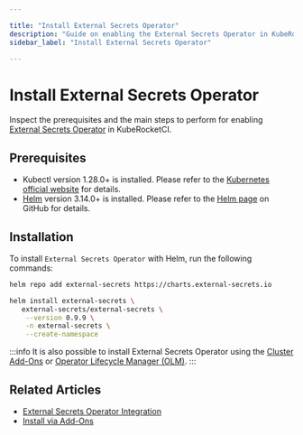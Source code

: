 ```yaml
---

title: "Install External Secrets Operator"
description: "Guide on enabling the External Secrets Operator in KubeRocketCI for advanced secrets management, including prerequisites and Helm installation steps."
sidebar_label: "Install External Secrets Operator"

---
```

<!-- markdownlint-disable MD025 -->

# Install External Secrets Operator

<head>
  <link rel="canonical" href="https://docs.kuberocketci.io/docs/operator-guide/secrets-management/install-external-secrets-operator" />
</head>

Inspect the prerequisites and the main steps to perform for enabling [External Secrets Operator](https://external-secrets.io/) in KubeRocketCI.

## Prerequisites

* Kubectl version 1.28.0+ is installed. Please refer to the [Kubernetes official website](https://kubernetes.io/releases/download/) for details.
* [Helm](https://helm.sh) version 3.14.0+ is installed. Please refer to the [Helm page](https://github.com/helm/helm/releases) on GitHub for details.

## Installation

To install `External Secrets Operator` with Helm, run the following commands:

```bash
helm repo add external-secrets https://charts.external-secrets.io

helm install external-secrets \
   external-secrets/external-secrets \
    --version 0.9.9 \
    -n external-secrets \
    --create-namespace
```

:::info
  It is also possible to install External Secrets Operator using the [Cluster Add-Ons](../add-ons-overview.md) or [Operator Lifecycle Manager (OLM)](https://operatorhub.io/operator/external-secrets-operator).
:::

## Related Articles

* [External Secrets Operator Integration](external-secrets-operator-integration.md)
* [Install via Add-Ons](../add-ons-overview.md)

